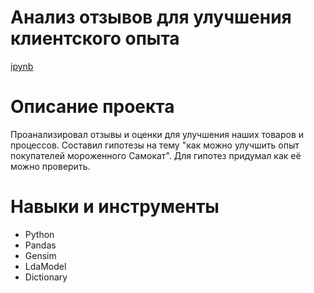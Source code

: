 # Анализ отзывов для улучшения клиентского опыта
[ipynb](https://github.com/vadimstupakov/pet_projects_and_test_tasks/blob/5bfe1dff54b916f4001104557bedc88cdd9b465d/samokat/Samokat_test_task.ipynb)

# Описание проекта
Проанализировал отзывы и оценки для улучшения наших товаров и процессов. Составил гипотезы на тему "как можно улучшить опыт покупателей мороженного Самокат".
Для гипотез придумал как её можно проверить.

# Навыки и инструменты
- Python
- Pandas
- Gensim
- LdaModel
- Dictionary

